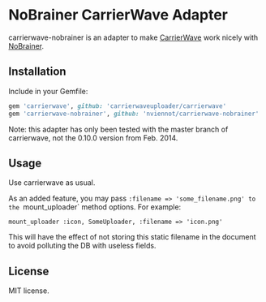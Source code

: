 NoBrainer CarrierWave Adapter
=============================

carrierwave-nobrainer is an adapter to make
[CarrierWave](https://github.com/carrierwaveuploader/carrierwave/) work nicely with
[NoBrainer](http://nobrainer.io).

Installation
------------

Include in your Gemfile:

```ruby
gem 'carrierwave', github: 'carrierwaveuploader/carrierwave'
gem 'carrierwave-nobrainer', github: 'nviennot/carrierwave-nobrainer'
```

Note: this adapter has only been tested with the master branch of carrierwave,
not the 0.10.0 version from Feb. 2014.

Usage
------

Use carrierwave as usual.

As an added feature, you may pass `:filename => 'some_filename.png' to
the `mount_uploader` method options. For example:

```
mount_uploader :icon, SomeUploader, :filename => 'icon.png'
```

This will have the effect of not storing this static filename in the document to
avoid polluting the DB with useless fields.

License
-------

MIT license.
